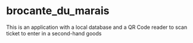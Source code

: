 # brocante_du_marais
This is an application with a local database and a QR Code reader to scan ticket to enter in a second-hand goods
